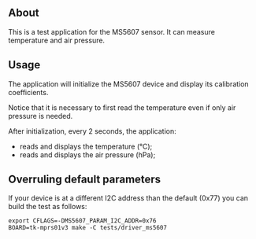 ## About
This is a test application for the MS5607 sensor. It can measure temperature
and air pressure.

## Usage
The application will initialize the MS5607 device and display its calibration
coefficients.

Notice that it is necessary to first read the temperature even if only air
pressure is needed.

After initialization, every 2 seconds, the application:
* reads and displays the temperature (°C);
* reads and displays the air pressure (hPa);

## Overruling default parameters

If your device is at a different I2C address than the default (0x77) you can
build the test as follows:

    export CFLAGS=-DMS5607_PARAM_I2C_ADDR=0x76
    BOARD=tk-mprs01v3 make -C tests/driver_ms5607
